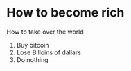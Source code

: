 # How to become rich

How to take over the world

1. Buy bitcoin
2. Lose Billoins of dallars
3. Do nothing

